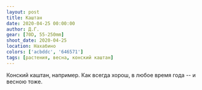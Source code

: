 ```yaml
---
layout: post
title: Каштан
date: 2020-04-25 00:00:00
author: Д.Г.
gear: [70D, 55-250mm]
shoot_date: 2020-04-25
location: Нахабино
colors: ['acbddc', '646571']
tags: [растения, весна, конский каштан]
---
```

Конский каштан, например. Как всегда хорош, в любое время года -- и весною тоже.
